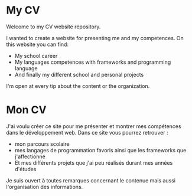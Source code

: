 # My CV 

Welcome to my CV website repository.

I wanted to create a website for presenting me and my competences. On this website you can find: 
- My school career 
- My languages competences with frameworks and programming language
- And finally my different school and personal projects

I'm open at every tip about the content or the organization.

# Mon CV 

J'ai voulu créer ce site pour me présenter et montrer mes compétences dans le développement web.
Dans ce site vous pourrez retrouver : 

- mon parcours scolaire 
- mes langages de programmation favoris ainsi que les frameworks que j'affectionne
- Et mes différents projets que j'ai peu réalisés durant mes années d'études

Je suis ouvert à toutes remarques concernant le contenue mais aussi l'organisation des informations.
